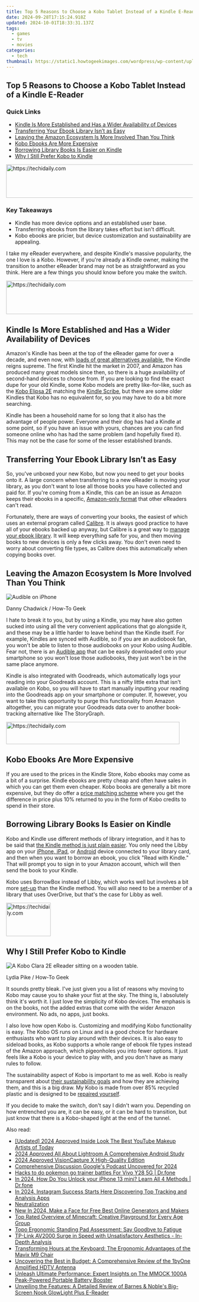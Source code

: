 ```yaml
---
title: Top 5 Reasons to Choose a Kobo Tablet Instead of a Kindle E-Reader
date: 2024-09-28T17:15:24.918Z
updated: 2024-10-01T18:33:31.137Z
tags:
  - games
  - tv
  - movies
categories:
  - tech
thumbnail: https://static1.howtogeekimages.com/wordpress/wp-content/uploads/2024/05/a-kobo-and-a-kindle-side-by-side-on-a-shelf-with-a-few-books.jpg
---
```


## Top 5 Reasons to Choose a Kobo Tablet Instead of a Kindle E-Reader

### Quick Links

* [Kindle Is More Established and Has a Wider Availability of Devices](https://some-guidance.techidaily.com/new-unleash-creativity-free-premiere-pro-2023-templates/)
* [Transferring Your Ebook Library Isn’t as Easy](https://snapchat-videos.techidaily.com/updated-rediscovering-the-past-with-your-camera-roll-on-snapchat/)
* [Leaving the Amazon Ecosystem Is More Involved Than You Think](https://facebook-videos.techidaily.com/updated-2024-approved-mastering-facebook-hashtags-for-strategic-marketing/)
* [Kobo Ebooks Are More Expensive](https://video-content-creator.techidaily.com/new-2024-approved-unleash-your-creativity-top-chromebook-video-editor-apps/)
* [Borrowing Library Books Is Easier on Kindle](https://network-issues.techidaily.com/fatal-blackout-after-driver-switch/)
* [Why I Still Prefer Kobo to Kindle](https://tech-haven.techidaily.com/next-leap-in-neural-networks-what-about-gpt-5/)

<!-- affiliate ads begin -->
<a href="https://appsumo.8odi.net/c/5597632/2100538/7443" target="_top" id="2100538">
  <img src="//a.impactradius-go.com/display-ad/7443-2100538" border="0" alt="https://techidaily.com" width="728" height="90"/>
</a>
<img height="0" width="0" src="https://appsumo.8odi.net/i/5597632/2100538/7443" style="position:absolute;visibility:hidden;" border="0" />
<!-- affiliate ads end -->

### Key Takeaways

* Kindle has more device options and an established user base.
* Transferring ebooks from the library takes effort but isn't difficult.
* Kobo ebooks are pricier, but device customization and sustainability are appealing.

 I take my eReader everywhere, and despite Kindle's massive popularity, the one I love is a Kobo. However, if you're already a Kindle owner, making the transition to another eReader brand may not be as straightforward as you think. Here are a few things you should know before you make the switch.

<!-- affiliate ads begin -->
<a href="https://aligracehair.sjv.io/c/5597632/1886003/19272" target="_top" id="1886003">
  <img src="//a.impactradius-go.com/display-ad/19272-1886003" border="0" alt="https://techidaily.com" width="728" height="90"/>
</a>
<img height="0" width="0" src="https://aligracehair.sjv.io/i/5597632/1886003/19272" style="position:absolute;visibility:hidden;" border="0" />
<!-- affiliate ads end -->

##  Kindle Is More Established and Has a Wider Availability of Devices

 Amazon's Kindle has been at the top of the eReader game for over a decade, and even now, with [loads of great alternatives available](https://video-screen-grab.techidaily.com/new-infinite-playground-top-10-affordable-online-adventures-for-2024/), the Kindle reigns supreme. The first Kindle hit the market in 2007, and Amazon has produced many great models since then, so there is a huge availability of second-hand devices to choose from. If you are looking to find the exact dupe for your old Kindle, some Kobo models are pretty like-for-like, such as the [Kobo Elipsa 2E](https://www.amazon.com/Kobo-Glare-Free-Touchscreen-ComfortLight-Adjustable/dp/B0C15G7J3V?tag=hotoge-20&ascsubtag=UUhtgUeUpU2003212&asc%5Frefurl=https%3A%2F%2Fwww.howtogeek.com%2F5-things-you-should-know-if-youre-considering-a-kobo-over-a-kindle%2F&asc%5Fcampaign=Evergreen) matching the [Kindle Scribe](https://www.amazon.com/Kindle-Scribe-the-first-Kindle-for-reading-writing-journaling-and-sketching/dp/B09BSRTHL7/ref=sr%5F1%5F1?crid=2YVEX0853OQT6&dib=eyJ2IjoiMSJ9.LNLIMm-wz2kRd0OALHY6Gc7-ByQ1tcnUaCYzdv0YQvgTyxHt-2vNAgpRjeUlzCTKy6Gxcd9RzwBuWZRT%5Fhe8txWUqW%5FT6pk7GLn00EyIYPDUS1Vruh989%5F8RmCP052J1EROsdUvY-smNtq35Qu1YvPwEtHEOUGYBDdveUWYBMfaTwwgNqbxTlnCl7OwKbFXgT9y1QNOWeFKJ5xWVAJnVobF2rb9nucvZK-0J42DdlwNzo%5FT6pm1il5JIpqXuU1-6UeHZWQFdGIDPxvCZMuTHicx35pNOtJ276Sp-4-BPCwM.5H2LM9fKEZJcBphTG7CWth5ZaCgzJcTNqDDWjqlSqek&dib%5Ftag=se&keywords=kindle+scribe&qid=1717532698&s=electronics&sprefix=kindle+scribe%2Celectronics%2C85&sr=1-1&tag=hotoge-20&ascsubtag=UUhtgUeUpU2003212&asc%5Frefurl=https%3A%2F%2Fwww.howtogeek.com%2F5-things-you-should-know-if-youre-considering-a-kobo-over-a-kindle%2F&asc%5Fcampaign=Evergreen), but there are some older Kindles that Kobo has no equivalent for, so you may have to do a bit more searching.

 Kindle has been a household name for so long that it also has the advantage of people power. Everyone and their dog has had a Kindle at some point, so if you have an issue with yours, chances are you can find someone online who has had the same problem (and hopefully fixed it). This may not be the case for some of the lesser established brands.

##  Transferring Your Ebook Library Isn’t as Easy

 So, you've unboxed your new Kobo, but now you need to get your books onto it. A large concern when transferring to a new eReader is moving your library, as you don't want to lose all those books you have collected and paid for. If you're coming from a Kindle, this can be an issue as Amazon keeps their ebooks in a specific, [Amazon-only format](https://youtube-zero.techidaily.com/ed-elevate-your-videos-visibility-with-perfect-thumbnail-sizing-for-2024/) that other eReaders can't read.

 Fortunately, there are ways of converting your books, the easiest of which uses an external program called [Calibre](https://calibre-ebook.com/). It is always good practice to have all of your ebooks backed up anyway, but Calibre is a great way to [manage your ebook library](https://screen-recording.techidaily.com/2024-approved-webcam-setup-for-quick-recordings-on-chromebooks/). It will keep everything safe for you, and then moving books to new devices is only a few clicks away. You don't even need to worry about converting file types, as Calibre does this automatically when copying books over.

##  Leaving the Amazon Ecosystem Is More Involved Than You Think

![Audible on iPhone](https://static1.howtogeekimages.com/wordpress/wp-content/uploads/2022/08/a9a13532.jpg) 

Danny Chadwick / How-To Geek

 I hate to break it to you, but by using a Kindle, you may have also gotten sucked into using all the very convenient applications that go alongside it, and these may be a little harder to leave behind than the Kindle itself. For example, Kindles are synced with Audible, so if you are an audiobook fan, you won't be able to listen to those audiobooks on your Kobo using Audible. Fear not, there is an [Audible app](https://buynow-reviews.techidaily.com/msis-top-pick-the-ultimate-in-on-the-go-monitors-mp161-e2/) that can be easily downloaded onto your smartphone so you won't lose those audiobooks, they just won't be in the same place anymore.

 Kindle is also integrated with Goodreads, which automatically logs your reading into your Goodreads account. This is a nifty little extra that isn't available on Kobo, so you will have to start manually inputting your reading into the Goodreads app on your smartphone or computer. If, however, you want to take this opportunity to purge this functionality from Amazon altogether, you can migrate your Goodreads data over to another book-tracking alternative like The StoryGraph.

<!-- affiliate ads begin -->
<a href="https://25home.pxf.io/c/5597632/2148648/16836" target="_top" id="2148648">
  <img src="//a.impactradius-go.com/display-ad/16836-2148648" border="0" alt="https://techidaily.com" width="468" height="60"/>
</a>
<img height="0" width="0" src="https://25home.pxf.io/i/5597632/2148648/16836" style="position:absolute;visibility:hidden;" border="0" />
<!-- affiliate ads end -->

##  Kobo Ebooks Are More Expensive

 If you are used to the prices in the Kindle Store, Kobo ebooks may come as a bit of a surprise. Kindle ebooks are pretty cheap and often have sales in which you can get them even cheaper. Kobo books are generally a bit more expensive, but they do offer a [price matching scheme](https://www.kobo.com/us/en/p/pricematch-about) where you get the difference in price plus 10% returned to you in the form of Kobo credits to spend in their store.

##  Borrowing Library Books Is Easier on Kindle

 Kobo and Kindle use different methods of library integration, and it has to be said that [the Kindle method is just plain easier](https://unlock-android.techidaily.com/top-apps-and-online-tools-to-track-infinix-note-30-vip-racing-edition-phone-withwithout-imei-number-by-drfone-android/). You only need the Libby app on your [iPhone, iPad](https://apps.apple.com/us/app/libby-by-overdrive/id1076402606), or [Android](https://www.anrdoezrs.net/links/3607085/type/dlg/sid/UUhtgUeUpU2003212/https://play.google.com/store/apps/details?id=com.overdrive.mobile.android.libby&hl=en%5FUS&gl=US) device connected to your library card, and then when you want to borrow an ebook, you click "Read with Kindle." That will prompt you to sign in to your Amazon account, which will then send the book to your Kindle.

 Kobo uses BorrowBox instead of Libby, which works well but involves a bit more [set-up](https://help.kobo.com/hc/en-us/articles/360017677053-Borrow-eBooks-from-the-public-library-using-your-Kobo-eReader) than the Kindle method. You will also need to be a member of a library that uses OverDrive, but that's the case for Libby as well.

<!-- affiliate ads begin -->
<a href="https://bluettifr.pxf.io/c/5597632/2145079/17095" target="_top" id="2145079">
  <img src="//a.impactradius-go.com/display-ad/17095-2145079" border="0" alt="https://techidaily.com" width="120" height="90"/>
</a>
<img height="0" width="0" src="https://bluettifr.pxf.io/i/5597632/2145079/17095" style="position:absolute;visibility:hidden;" border="0" />
<!-- affiliate ads end -->

##  Why I Still Prefer Kobo to Kindle

![A Kobo Clara 2E eReader sitting on a wooden table.](https://static1.howtogeekimages.com/wordpress/wp-content/uploads/2024/04/img_4126-1.jpg) 

Lydia Pike / How-To Geek

 It sounds pretty bleak. I've just given you a list of reasons why moving to Kobo may cause you to shake your fist at the sky. The thing is, I absolutely think it's worth it. I just love the simplicity of Kobo devices. The emphasis is on the books, not the added extras that come with the wider Amazon environment. No ads, no apps, just books.

 I also love how open Kobo is. Customizing and modifying Kobo functionality is easy. The Kobo OS runs on Linux and is a good choice for hardware enthusiasts who want to play around with their devices. It is also easy to sideload books, as Kobo supports a whole range of ebook file types instead of the Amazon approach, which pigeonholes you into fewer options. It just feels like a Kobo is your device to play with, and you don't have as many rules to follow.

 The sustainability aspect of Kobo is important to me as well. Kobo is really transparent about [their sustainability goals](https://us.kobobooks.com/pages/sustainability) and how they are achieving them, and this is a big draw. My Kobo is made from over 85% recycled plastic and is designed to be [repaired yourself](https://help.kobo.com/hc/en-us/articles/21137184146071-Repair-your-Kobo-eReader).

 If you decide to make the switch, don't say I didn't warn you. Depending on how entrenched you are, it can be easy, or it can be hard to transition, but just know that there is a Kobo-shaped light at the end of the tunnel.

<ins class="adsbygoogle"
     style="display:block"
     data-ad-format="autorelaxed"
     data-ad-client="ca-pub-7571918770474297"
     data-ad-slot="1223367746"></ins>

<ins class="adsbygoogle"
     style="display:block"
     data-ad-client="ca-pub-7571918770474297"
     data-ad-slot="8358498916"
     data-ad-format="auto"
     data-full-width-responsive="true"></ins>

<span class="atpl-alsoreadstyle">Also read:</span>
<div><ul>
<li><a href="https://youtube-zero.techidaily.com/ed-2024-approved-inside-look-the-best-youtube-makeup-artists-of-today/"><u>[Updated] 2024 Approved Inside Look The Best YouTube Makeup Artists of Today</u></a></li>
<li><a href="https://fox-glue.techidaily.com/2024-approved-all-about-lightroom-a-comprehensive-android-study/"><u>2024 Approved All About Lightroom A Comprehensive Android Study</u></a></li>
<li><a href="https://screen-activity-recording.techidaily.com/2024-approved-visioncapture-x-high-quality-edition/"><u>2024 Approved VisionCapture X High-Quality Edition</u></a></li>
<li><a href="https://fox-glue.techidaily.com/comprehensive-discussion-googles-podcast-uncovered-for-2024/"><u>Comprehensive Discussion Google's Podcast Uncovered for 2024</u></a></li>
<li><a href="https://change-location.techidaily.com/hacks-to-do-pokemon-go-trainer-battles-for-vivo-y28-5g-drfone-by-drfone-virtual-android/"><u>Hacks to do pokemon go trainer battles For Vivo Y28 5G | Dr.fone</u></a></li>
<li><a href="https://iphone-unlock.techidaily.com/in-2024-how-do-you-unlock-your-iphone-13-mini-learn-all-4-methods-drfone-by-drfone-ios/"><u>In 2024, How Do You Unlock your iPhone 13 mini? Learn All 4 Methods | Dr.fone</u></a></li>
<li><a href="https://instagram-video-files.techidaily.com/in-2024-instagram-success-starts-here-discovering-top-tracking-and-analysis-apps/"><u>In 2024, Instagram Success Starts Here Discovering Top Tracking and Analysis Apps</u></a></li>
<li><a href="https://win-blog.techidaily.com/neutralization/"><u>Neutralization</u></a></li>
<li><a href="https://smart-video-editing.techidaily.com/new-in-2024-make-a-face-for-free-best-online-generators-and-makers/"><u>New In 2024, Make a Face for Free Best Online Generators and Makers</u></a></li>
<li><a href="https://buynow-help.techidaily.com/top-rated-overview-of-minecraft-creative-playground-for-every-age-group/"><u>Top Rated Overview of Minecraft: Creative Playground for Every Age Group</u></a></li>
<li><a href="https://buynow-help.techidaily.com/topo-ergonomic-standing-pad-assessment-say-goodbye-to-fatigue/"><u>Topo Ergonomic Standing Pad Assessment: Say Goodbye to Fatigue</u></a></li>
<li><a href="https://buynow-help.techidaily.com/tp-link-av2000-surge-in-speed-with-unsatisfactory-aesthetics-in-depth-analysis/"><u>TP-Link AV2000 Surge in Speed with Unsatisfactory Aesthetics - In-Depth Analysis</u></a></li>
<li><a href="https://buynow-help.techidaily.com/transforming-hours-at-the-keyboard-the-ergonomic-advantages-of-the-mavix-m9-chair/"><u>Transforming Hours at the Keyboard: The Ergonomic Advantages of the Mavix M9 Chair</u></a></li>
<li><a href="https://buynow-help.techidaily.com/uncovering-the-best-in-budget-a-comprehensive-review-of-the-1byone-amplified-hdtv-antenna/"><u>Uncovering the Best in Budget: A Comprehensive Review of the 1byOne Amplified HDTV Antenna</u></a></li>
<li><a href="https://buynow-help.techidaily.com/unleash-ultimate-performance-expert-insights-on-the-mmock-1000a-peak-powered-portable-battery-booster/"><u>Unleash Ultimate Performance: Expert Insights on The MMOCK 1000A Peak-Powered Portable Battery Booster</u></a></li>
<li><a href="https://buynow-help.techidaily.com/unveiling-the-features-a-detailed-review-of-barnes-and-nobles-big-screen-nook-glowlight-plus-e-reader/"><u>Unveiling the Features: A Detailed Review of Barnes & Noble's Big-Screen Nook GlowLight Plus E-Reader</u></a></li>
</ul></div>

